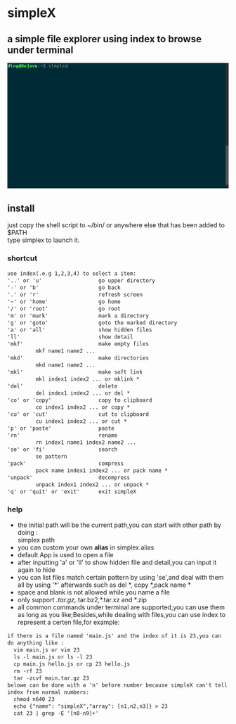 # simpleX
## a simple file explorer using index to browse under terminal
![](https://github.com/b2ns/simpleX/blob/master/demo.gif)
## install
just copy the shell script to ~/bin/ or anywhere else that has been added to $PATH  
type simplex to launch it.
### shortcut
```
use index(.e.g 1,2,3,4) to select a item:
'..' or 'u'                  go upper directory
'-' or 'b'                   go back
'.' or 'r'                   refresh screen
'~' or 'home'                go home
'/' or 'root'                go root
'm' or 'mark'                mark a directory
'g' or 'goto'                goto the marked directory
'a' or 'all'                 show hidden files
'll'                         show detail
'mkf'                        make empty files
         mkf name1 name2 ...
'mkd'                        make directories
         mkd name1 name2 ...
'mkl'                        make soft link
         mkl index1 index2 ... or mklink * 
'del'                        delete
         del index1 index2 ... or del * 
'co' or 'copy'               copy to clipboard
         co index1 index2 ... or copy * 
'cu' or 'cut'                cut to clipboard
         cu index1 index2 ... or cut * 
'p' or 'paste'               paste
'rn'                         rename
         rn index1 name1 index2 name2 ...
'se' or 'fi'                 search
         se pattern
'pack'                       compress
         pack name index1 index2 ... or pack name * 
'unpack'                     decompress
         unpack index1 index2 ... or unpack * 
'q' or 'quit' or 'exit'      exit simpleX
```
### help
* the initial path will be the current path,you can start with other path by doing :  
             simplex path
* you can custom your own **alias** in simplex.alias
* default App is used to open a file
* after inputting 'a' or 'll' to show hidden file and detail,you can input it again to hide
* you can list files match certain pattern by using 'se',and deal with them all by using '*' afterwards such as del *, copy *,pack name *
* space and blank is not allowed while you name a file
* only support *.tar.gz,*.tar.bz2,*.tar.xz and *.zip
* all common commands under terminal are supported,you can use them as long as you like;Besides,while dealing with files,you can use index to represent a certen file,for example: 
```
if there is a file named 'main.js' and the index of it is 23,you can do anything like :  
  vim main.js or vim 23  
  ls -l main.js or ls -l 23  
  cp main.js hello.js or cp 23 hello.js  
  rm -rf 23  
  tar -zcvf main.tar.gz 23  
belowe can be done with a 'n' before number because simpleX can't tell index from normal numbers:  
  chmod n640 23  
  echo {"name": "simpleX","array": [n1,n2,n3]} > 23  
  cat 23 | grep -E '[n0-n9]+'  
```
